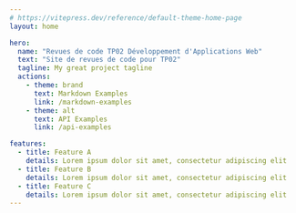 ```yaml
---
# https://vitepress.dev/reference/default-theme-home-page
layout: home

hero:
  name: "Revues de code TP02 Développement d'Applications Web"
  text: "Site de revues de code pour TP02"
  tagline: My great project tagline
  actions:
    - theme: brand
      text: Markdown Examples
      link: /markdown-examples
    - theme: alt
      text: API Examples
      link: /api-examples

features:
  - title: Feature A
    details: Lorem ipsum dolor sit amet, consectetur adipiscing elit
  - title: Feature B
    details: Lorem ipsum dolor sit amet, consectetur adipiscing elit
  - title: Feature C
    details: Lorem ipsum dolor sit amet, consectetur adipiscing elit
---
```


